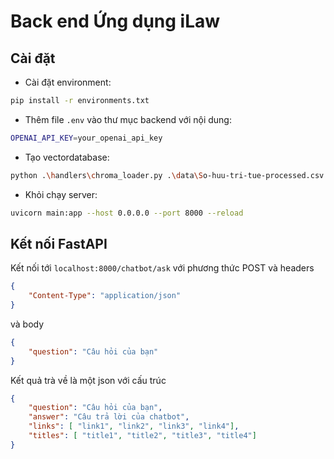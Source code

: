 # Back end Ứng dụng iLaw

## Cài đặt

- Cài đặt environment:
```bash
pip install -r environments.txt
```
- Thêm file `.env` vào thư mục backend với nội dung:
``` bash
OPENAI_API_KEY=your_openai_api_key
```

- Tạo vectordatabase: 
```bash
python .\handlers\chroma_loader.py .\data\So-huu-tri-tue-processed.csv vector_db

```

- Khỏi chạy server:
```bash
uvicorn main:app --host 0.0.0.0 --port 8000 --reload
```

## Kết nối FastAPI 

Kết nối tới `localhost:8000/chatbot/ask` với phương thức POST và headers
```json
{
    "Content-Type": "application/json"
}
```
và body
```json
{
    "question": "Câu hỏi của bạn"
}
```

Kết quả trà về là một json với cấu trúc
```json
{
    "question": "Câu hỏi của bạn",
    "answer": "Câu trả lời của chatbot",
    "links": [ "link1", "link2", "link3", "link4"],
    "titles": [ "title1", "title2", "title3", "title4"]
}
```



